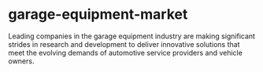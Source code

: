 # garage-equipment-market
Leading companies in the garage equipment industry are making significant strides in research and development to deliver innovative solutions that meet the evolving demands of automotive service providers and vehicle owners.
